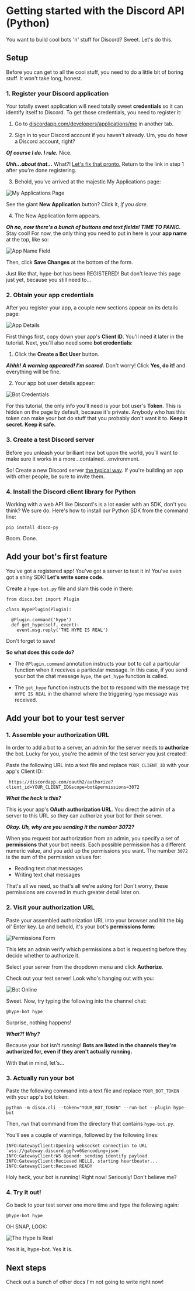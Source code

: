 # Getting started with the Discord API (Python)

You want to build cool bots 'n' stuff for Discord?
Sweet. Let's do this.

## Setup

Before you can get to all the cool stuff, you need to do a little
bit of boring stuff. It won't take long, honest.

### 1. Register your Discord application

Your totally sweet application will need totally sweet
 __credentials__ so it can identify itself to Discord. To get
 those credentials, you need to register it:

1. Go to [discordapp.com/developers/applications/me](https://discordapp.com/developers/applications/me) in another tab.

2. Sign in to your Discord account if you haven't already. Um,
you do _have_ a Discord account, right?

  ___Of course I do. I rule.___  Nice.

  ___Uhh...about that...___ What?! [Let's fix that pronto.](https://discordapp.com/register) Return to the link in step 1 after you're done registering.

3. Behold, you've arrived at the majestic My Applications page:

  ![My Applications Page](https://raw.githubusercontent.com/StephenBarlow/discord/master/images/myapplications.png)

  See the giant **New Application** button? Click it, _if you dare_.

4. The New Application form appears.

  ___Oh no, now there's a bunch of buttons and text fields!
  TIME TO PANIC.___ Stay cool! For now, the only thing you need to put in here is your __app name__ at the top, like so:

  ![App Name Field](https://raw.githubusercontent.com/StephenBarlow/discord/master/images/appname.png)

  Then, click __Save Changes__ at the bottom of the form.

Just like that, hype-bot has been REGISTERED! But don't leave this page just yet, because you still need to...

### 2. Obtain your app credentials

After you register your app, a couple new sections appear on
its details page:

![App Details](https://raw.githubusercontent.com/StephenBarlow/discord/master/images/appdetails.png)

First things first, copy down your app's __Client ID__. You'll need
it later in the tutorial. Next, you'll also need some __bot
 credentials__:

1. Click the __Create a Bot User__ button.

  ___Ahhh! A warning appeared! I'm scared.___ Don't worry!
  Click __Yes, do it!__ and everything will be fine.

2. Your app bot user details appear:

  ![Bot Credentials](https://raw.githubusercontent.com/StephenBarlow/discord/master/images/botcredentials.png)

  For this tutorial, the only info you'll need is your bot
  user's __Token__. This is hidden on the page by default,
  because it's private. Anybody who has this token can
  make your bot do stuff that you probably don't want it to.
  __Keep it secret. Keep it safe.__

### 3. Create a test Discord server

Before you unleash your brilliant new bot upon the world, you'll
want to make sure it works in a more...contained...environment.

So! Create a new Discord server
[the typical way](https://support.discordapp.com/hc/articles/204849977).
If you're building an app with other people, be sure to invite them.

### 4. Install the Discord client library for Python

Working with a web API like Discord's is a lot easier with an
SDK, don't you think? We sure do. Here's how to install our
Python SDK from the command line:

    pip install disco-py

Boom. Done.

## Add your bot's first feature

You've got a registered app! You've got a server to test it in!
You've even got a shiny SDK! __Let's write some code.__

Create a `hype-bot.py` file and slam this code in there:

    from disco.bot import Plugin

    class HypePlugin(Plugin):

      @Plugin.command('hype')
      def get_hype(self, event):
        event.msg.reply('THE HYPE IS REAL')

Don't forget to save!

__So what does this code do?__
* The `@Plugin.command` annotation instructs your bot to
call a particular function when it receives a particular message.
In this case, if you send your bot the chat message `hype`, the
 `get_hype` function is called.

* The `get_hype` function instructs the bot to respond with the
message `THE HYPE IS REAL` in the channel where the triggering
`hype` message was received.


## Add your bot to your test server

### 1. Assemble your authorization URL
In order to add a bot to a server, an admin for the server needs
to __authorize__ the bot. Lucky for you, you're the admin of the
test server you just created!

Paste the following URL into a text file and replace `YOUR_CLIENT_ID`
with your app's Client ID:

     https://discordapp.com/oauth2/authorize?client_id=YOUR_CLIENT_ID&scope=bot&permissions=3072

___What the heck is this?___

This is your app's __OAuth authorization URL__. You direct the admin of
a server to this URL so they can authorize your bot for their server.

___Okay. Uh, why are you sending it the number 3072?___

When you request bot authorization from an admin, you specify a set of
__permissions__ that your bot needs. Each possible permission has a
 different numeric value, and you add up the permissions you want.
The number `3072` is the sum of the permission values for:

* Reading text chat messages
* Writing text chat messages

That's all we need, so that's all we're asking for! Don't worry, these
permissions are covered in much greater detail later on.


### 2. Visit your authorization URL
Paste your assembled authorization URL into your browser and hit the
big ol' Enter key. Lo and behold, it's your bot's __permissions form__:

![Permissions Form](https://raw.githubusercontent.com/StephenBarlow/discord/master/images/permissionform.png)

This lets an admin verify which permissions a bot is requesting before
they decide whether to authorize it.

Select your server from the dropdown menu and click __Authorize__.

Check out your test server! Look who's hanging out with you:

![Bot Online](https://raw.githubusercontent.com/StephenBarlow/discord/master/images/botonline.png)

Sweet. Now, try typing the following into the channel chat:

    @hype-bot hype

Surprise, nothing happens!

___What?! Why?___

Because your bot isn't _running_! __Bots are listed in the channels
they're authorized for, even if they aren't actually running.__

With that in mind, let's...

### 3. Actually run your bot
Paste the following command into a text file and replace
`YOUR_BOT_TOKEN` with your app's bot token:

    python -m disco.cli --token="YOUR_BOT_TOKEN" --run-bot --plugin hype-bot

Then, _run_ that command from the directory that contains `hype-bot.py`.

You'll see a couple of warnings, followed by the following lines:

    INFO:GatewayClient:Opening websocket connection to URL `wss://gateway.discord.gg?v=6&encoding=json`
    INFO:GatewayClient:WS Opened: sending identify payload
    INFO:GatewayClient:Recieved HELLO, starting heartbeater...
    INFO:GatewayClient:Recieved READY

Holy heck, your bot is running! Right now! Seriously! Don't believe me?

### 4. Try it out!
Go back to your test server one more time and type the following again:

    @hype-bot hype

OH SNAP, LOOK:

![The Hype Is Real](https://raw.githubusercontent.com/StephenBarlow/discord/master/images/hypeisreal.png)

Yes it is, hype-bot. Yes it is.


## Next steps

Check out a bunch of other docs I'm not going to
write right now!
